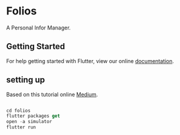 # Folios

A Personal Infor Manager.

## Getting Started

For help getting started with Flutter, view our online
[documentation](https://flutter.io/).

## setting up
Based on this tutorial online
[Medium](https://medium.com/@afegbua/this-is-the-second-part-of-the-beautiful-list-ui-and-detail-page-article-ecb43e203915).


```dart

cd folios
flutter packages get
open -a simulator
flutter run

```
